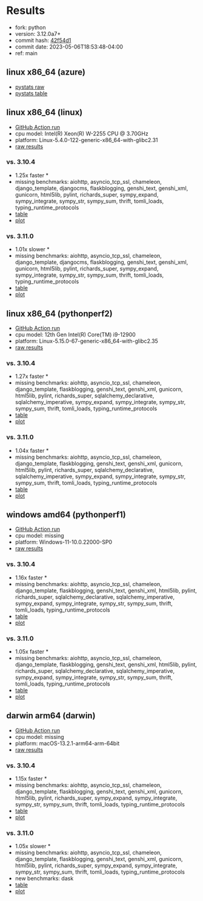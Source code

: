 # Results

- fork: python
- version: 3.12.0a7+
- commit hash: [42f54d1](https://github.com/python/cpython/commit/42f54d1)
- commit date: 2023-05-06T18:53:48-04:00
- ref: main

## linux x86_64 (azure)

- [pystats raw](bm-20230506-azure-x86_64-python-main-3.12.0a7%2B-42f54d1-pystats.json)
- [pystats table](bm-20230506-azure-x86_64-python-main-3.12.0a7%2B-42f54d1-pystats.md)

## linux x86_64 (linux)

- [GitHub Action run](https://github.com/faster-cpython/benchmarking/actions/runs/4904372457)
- cpu model: Intel(R) Xeon(R) W-2255 CPU @ 3.70GHz
- platform: Linux-5.4.0-122-generic-x86_64-with-glibc2.31
- [raw results](bm-20230506-linux-x86_64-python-main-3.12.0a7%2B-42f54d1.json)

### vs. 3.10.4

- 1.25x faster \*
- missing benchmarks: aiohttp, asyncio_tcp_ssl, chameleon, django_template, djangocms, flaskblogging, genshi_text, genshi_xml, gunicorn, html5lib, pylint, richards_super, sympy_expand, sympy_integrate, sympy_str, sympy_sum, thrift, tomli_loads, typing_runtime_protocols
- [table](bm-20230506-linux-x86_64-python-main-3.12.0a7%2B-42f54d1-vs-3.10.4.md)
- [plot](bm-20230506-linux-x86_64-python-main-3.12.0a7%2B-42f54d1-vs-3.10.4.png)

### vs. 3.11.0

- 1.01x slower \*
- missing benchmarks: aiohttp, asyncio_tcp_ssl, chameleon, django_template, djangocms, flaskblogging, genshi_text, genshi_xml, gunicorn, html5lib, pylint, richards_super, sympy_expand, sympy_integrate, sympy_str, sympy_sum, thrift, tomli_loads, typing_runtime_protocols
- [table](bm-20230506-linux-x86_64-python-main-3.12.0a7%2B-42f54d1-vs-3.11.0.md)
- [plot](bm-20230506-linux-x86_64-python-main-3.12.0a7%2B-42f54d1-vs-3.11.0.png)

## linux x86_64 (pythonperf2)

- [GitHub Action run](https://github.com/faster-cpython/benchmarking/actions/runs/4904372457)
- cpu model: 12th Gen Intel(R) Core(TM) i9-12900
- platform: Linux-5.15.0-67-generic-x86_64-with-glibc2.35
- [raw results](bm-20230506-pythonperf2-x86_64-python-main-3.12.0a7%2B-42f54d1.json)

### vs. 3.10.4

- 1.27x faster \*
- missing benchmarks: aiohttp, asyncio_tcp_ssl, chameleon, django_template, flaskblogging, genshi_text, genshi_xml, gunicorn, html5lib, pylint, richards_super, sqlalchemy_declarative, sqlalchemy_imperative, sympy_expand, sympy_integrate, sympy_str, sympy_sum, thrift, tomli_loads, typing_runtime_protocols
- [table](bm-20230506-pythonperf2-x86_64-python-main-3.12.0a7%2B-42f54d1-vs-3.10.4.md)
- [plot](bm-20230506-pythonperf2-x86_64-python-main-3.12.0a7%2B-42f54d1-vs-3.10.4.png)

### vs. 3.11.0

- 1.04x faster \*
- missing benchmarks: aiohttp, asyncio_tcp_ssl, chameleon, django_template, flaskblogging, genshi_text, genshi_xml, gunicorn, html5lib, pylint, richards_super, sqlalchemy_declarative, sqlalchemy_imperative, sympy_expand, sympy_integrate, sympy_str, sympy_sum, thrift, tomli_loads, typing_runtime_protocols
- [table](bm-20230506-pythonperf2-x86_64-python-main-3.12.0a7%2B-42f54d1-vs-3.11.0.md)
- [plot](bm-20230506-pythonperf2-x86_64-python-main-3.12.0a7%2B-42f54d1-vs-3.11.0.png)

## windows amd64 (pythonperf1)

- [GitHub Action run](https://github.com/faster-cpython/benchmarking/actions/runs/4904372457)
- cpu model: missing
- platform: Windows-11-10.0.22000-SP0
- [raw results](bm-20230506-pythonperf1-amd64-python-main-3.12.0a7%2B-42f54d1.json)

### vs. 3.10.4

- 1.16x faster \*
- missing benchmarks: aiohttp, asyncio_tcp_ssl, chameleon, django_template, flaskblogging, genshi_text, genshi_xml, html5lib, pylint, richards_super, sqlalchemy_declarative, sqlalchemy_imperative, sympy_expand, sympy_integrate, sympy_str, sympy_sum, thrift, tomli_loads, typing_runtime_protocols
- [table](bm-20230506-pythonperf1-amd64-python-main-3.12.0a7%2B-42f54d1-vs-3.10.4.md)
- [plot](bm-20230506-pythonperf1-amd64-python-main-3.12.0a7%2B-42f54d1-vs-3.10.4.png)

### vs. 3.11.0

- 1.05x faster \*
- missing benchmarks: aiohttp, asyncio_tcp_ssl, chameleon, django_template, flaskblogging, genshi_text, genshi_xml, html5lib, pylint, richards_super, sqlalchemy_declarative, sqlalchemy_imperative, sympy_expand, sympy_integrate, sympy_str, sympy_sum, thrift, tomli_loads, typing_runtime_protocols
- [table](bm-20230506-pythonperf1-amd64-python-main-3.12.0a7%2B-42f54d1-vs-3.11.0.md)
- [plot](bm-20230506-pythonperf1-amd64-python-main-3.12.0a7%2B-42f54d1-vs-3.11.0.png)

## darwin arm64 (darwin)

- [GitHub Action run](https://github.com/faster-cpython/benchmarking/actions/runs/4904372457)
- cpu model: missing
- platform: macOS-13.2.1-arm64-arm-64bit
- [raw results](bm-20230506-darwin-arm64-python-main-3.12.0a7%2B-42f54d1.json)

### vs. 3.10.4

- 1.15x faster \*
- missing benchmarks: aiohttp, asyncio_tcp_ssl, chameleon, django_template, flaskblogging, genshi_text, genshi_xml, gunicorn, html5lib, pylint, richards_super, sympy_expand, sympy_integrate, sympy_str, sympy_sum, thrift, tomli_loads, typing_runtime_protocols
- [table](bm-20230506-darwin-arm64-python-main-3.12.0a7%2B-42f54d1-vs-3.10.4.md)
- [plot](bm-20230506-darwin-arm64-python-main-3.12.0a7%2B-42f54d1-vs-3.10.4.png)

### vs. 3.11.0

- 1.05x slower \*
- missing benchmarks: aiohttp, asyncio_tcp_ssl, chameleon, django_template, flaskblogging, genshi_text, genshi_xml, gunicorn, html5lib, pylint, richards_super, sympy_expand, sympy_integrate, sympy_str, sympy_sum, thrift, tomli_loads, typing_runtime_protocols
- new benchmarks: dask
- [table](bm-20230506-darwin-arm64-python-main-3.12.0a7%2B-42f54d1-vs-3.11.0.md)
- [plot](bm-20230506-darwin-arm64-python-main-3.12.0a7%2B-42f54d1-vs-3.11.0.png)

